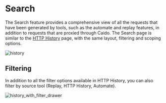 # Search

The Search feature provides a comprehensive view of all the requests that have been generated by tools, such as the automate and replay features, in addition to requests that are proxied through Caido. The Search page is similar to the [HTTP History](/features/proxy/intercept.md) page, with the same layout, filtering and scoping options.

![history](/_images/history.png)

## Filtering

In addition to all the filter options available in HTTP History, you can also filter by source tool (Replay, HTTP History, Automate).

![history_with_filter_drawer](/_images/history_with_filter_drawer.png)
